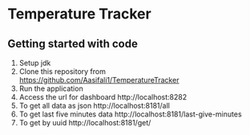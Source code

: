 # Temperature Tracker
## Getting started with code
1. Setup jdk
2. Clone this repository from https://github.com/Aasifali1/TemperatureTracker
3. Run the application
4. Access the url for dashboard http://localhost:8282
5. To get all data as json http://localhost:8181/all
6. To get last five minutes data http://localhost:8181/last-give-minutes
7. To get by uuid http://localhost:8181/get/<ENTER UUID>